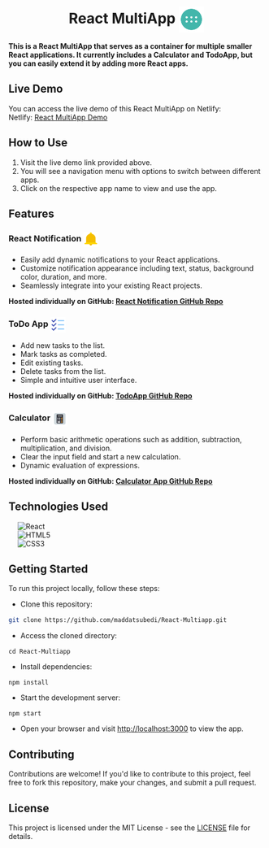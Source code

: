 <br>
<h1 align=center>
<span> React MultiApp </span>
<img align="center" src="./public/favicon.png" alt="" width="50" height="50">
</h1>

**This is a React MultiApp that serves as a container for multiple smaller React applications. It currently includes a Calculator and TodoApp, but you can easily extend it by adding more React apps.**

## Live Demo

You can access the live demo of this React MultiApp on Netlify:
<br>
Netlify: [React MultiApp Demo](https://react-multiapp.netlify.app/)

## How to Use

1. Visit the live demo link provided above.
2. You will see a navigation menu with options to switch between different apps.
3. Click on the respective app name to view and use the app.

## Features

<h3>
<span> React Notification </span>
<img align=center src="./public/notification.png" alt="" width="30" height="30">
</h3>

- Easily add dynamic notifications to your React applications.
- Customize notification appearance including text, status, background color, duration, and more.
- Seamlessly integrate into your existing React projects.

**Hosted individually on GitHub: [React Notification GitHub Repo](https://github.com/ritoncharlox/React-Notification)**

<h3>
<span> ToDo App </span>
<img align=center src="./public/todoapp.png" alt="" width="30" height="30">
</h3>

- Add new tasks to the list.
- Mark tasks as completed.
- Edit existing tasks.
- Delete tasks from the list.
- Simple and intuitive user interface.

**Hosted individually on GitHub: [TodoApp GitHub Repo](https://github.com/ritoncharlox/React-ToDo-App)**

<h3>
<span> Calculator </span>
<img align=center src="./public/calculator.png" alt="" width="30" height="30">
</h3>

- Perform basic arithmetic operations such as addition, subtraction, multiplication, and division.
- Clear the input field and start a new calculation.
- Dynamic evaluation of expressions.

**Hosted individually on GitHub: [Calculator App GitHub Repo](https://github.com/ritoncharlox/React-Calculator)**

## Technologies Used

&emsp; ![React](https://img.shields.io/badge/react.js-%23563D7C.svg?style=for-the-badge&logo=react&logoColor=white)
<br>
&emsp; ![HTML5](https://img.shields.io/badge/html5-%23E34F26.svg?style=for-the-badge&logo=html5&logoColor=white)
<br>
&emsp; ![CSS3](https://img.shields.io/badge/css3-%231572B6.svg?style=for-the-badge&logo=css3&logoColor=white)

## Getting Started

To run this project locally, follow these steps:

- Clone this repository:
```bash
git clone https://github.com/maddatsubedi/React-Multiapp.git
```
- Access the cloned directory:
```
cd React-Multiapp
```
- Install dependencies:
```
npm install
```
- Start the development server:
```
npm start
```
- Open your browser and visit [http://localhost:3000](http://localhost:3000) to view the app.

## Contributing

Contributions are welcome! If you'd like to contribute to this project, feel free to fork this repository, make your changes, and submit a pull request.

## License 

This project is licensed under the MIT License - see the [LICENSE](LICENSE) file for details.
